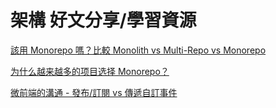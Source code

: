 # 架構 好文分享/學習資源

[該用 Monorepo 嗎？比較 Monolith vs Multi-Repo vs Monorepo](https://www.cythilya.tw/2023/01/28/monolith-vs-multi-repo-vs-mono-repo/)

[为什么越来越多的项目选择 Monorepo？](https://juejin.cn/post/7207743145999368229)

[微前端的溝通 - 發布/訂閱 vs 傳遞自訂事件 ](https://www.cythilya.tw/2023/03/30/cross-micro-frontends-communication-pub-sub-vs-custom-events/)
